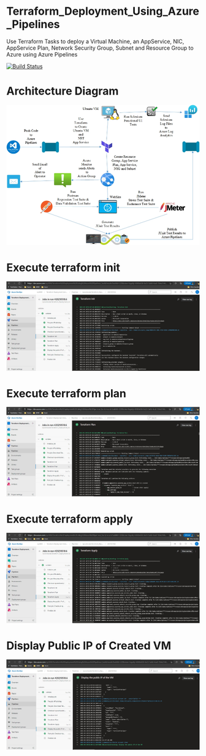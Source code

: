 # Terraform_Deployment_Using_Azure_Pipelines
Use Terraform Tasks to deploy a Virtual Machine, an AppService, NIC, AppService Plan, Network Security Group, Subnet and Resource Group to Azure using Azure Pipelines

[![Build Status](https://dev.azure.com/np3000/Terraform%20Deployment%20Using%20Azure%20Pipelines/_apis/build/status/npworkcode.Terraform_Deployment_Using_Azure_Pipelines?branchName=main)](https://dev.azure.com/np3000/Terraform%20Deployment%20Using%20Azure%20Pipelines/_build/latest?definitionId=8&branchName=main)

# Architecture Diagram
![Quality Build Releases Architecture Diagram](/images/project3_architectural_diagram.jpg)
# Execute terraform init
![terraform init](/images/01-log_output_of_terraform_init_ci-cd_pipeline.jpg)

# Execute terraform plan
![terraform plan](/images/02-log_output_of_terraform_plan_ci-cd_pipeline.jpg)


# Execute terraform apply
![terraform apply](/images/03-log_output_of_terraform_apply_ci-cd_pipeline.jpg)


# Display Public IP of Created VM
![vm public ip](/images/04-log_output_of_display_public_ip-ci-cd_pipeline.jpg)
